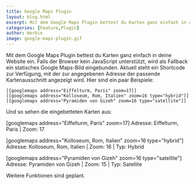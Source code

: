 ```yaml
---
title: Google Maps Plugin
layout: blog.html
excerpt: Mit dem Google Maps Plugin bettest du Karten ganz einfach in deine Website ein.  
categories: [Feature,Plugin]
author: Herbie
image: google-maps-plugin.gif
---
```


Mit dem Google Maps Plugin bettest du Karten ganz einfach in deine Website ein. Falls der Browser kein JavaScript
unterstützt, wird als Fallback ein statisches Google Maps-Bild eingebunden. Aktuell steht ein Shortcode zur Verfügung,
mit der zur angegebenen Adresse der passende Kartenausschnitt angezeigt wird. Hier sind ein paar Beispiele:

    [[googlemaps address="Eiffelturm, Paris" zoom=17]]
    [[googlemaps address="Kolloseum, Rom, Italien" zoom=16 type="hybrid"]]
    [[googlemaps address="Pyramiden von Gizeh" zoom=16 type="satellite"]]
    
Und so sehen die eingebetteten Karten aus:    

[googlemaps address="Eiffelturm, Paris" zoom=17]
Adresse: Eiffelturm, Paris | Zoom: 17

[googlemaps address="Kolloseum, Rom, Italien" zoom=16 type="hybrid"]
Adresse: Kolloseum, Rom, Italien | Zoom: 16 | Typ: Hybrid

[googlemaps address="Pyramiden von Gizeh" zoom=16 type="satellite"]
Adresse: Pyramiden von Gizeh | Zoom: 15 | Typ: Satellite

Weitere Funktionen sind geplant.
